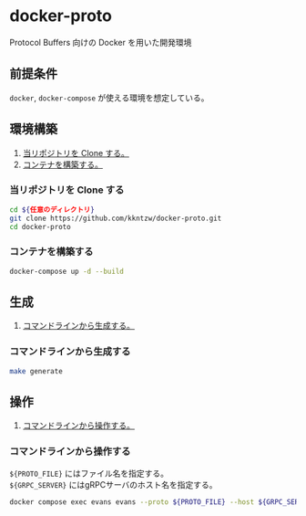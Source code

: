 # docker-proto
Protocol Buffers 向けの Docker を用いた開発環境

## 前提条件
`docker`, `docker-compose` が使える環境を想定している。  

## 環境構築
1. [当リポジトリを Clone する。](#当リポジトリを-clone-する)
1. [コンテナを構築する。](#コンテナを構築する)

### 当リポジトリを Clone する
```bash
cd ${任意のディレクトリ}
git clone https://github.com/kkntzw/docker-proto.git
cd docker-proto
```

### コンテナを構築する
```bash
docker-compose up -d --build
```

## 生成
1. [コマンドラインから生成する。](#コマンドラインから生成する)

### コマンドラインから生成する
```bash
make generate
```

## 操作
1. [コマンドラインから操作する。](#コマンドラインから操作する)

### コマンドラインから操作する
`${PROTO_FILE}` にはファイル名を指定する。  
`${GRPC_SERVER}` にはgRPCサーバのホスト名を指定する。  

```bash
docker compose exec evans evans --proto ${PROTO_FILE} --host ${GRPC_SERVER} repl
```
